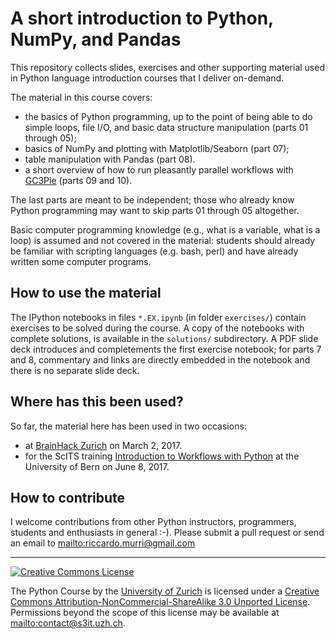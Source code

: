 A short introduction to Python, NumPy, and Pandas
=================================================

This repository collects slides, exercises and other supporting material used in
Python language introduction courses that I deliver on-demand.

The material in this course covers:

* the basics of Python programming, up to the point of being able to do simple loops, 
  file I/O, and basic data structure manipulation (parts 01 through 05);
* basics of NumPy and plotting with Matplotlib/Seaborn (part 07);
* table manipulation with Pandas (part 08).
* a short overview of how to run pleasantly parallel workflows with [GC3Pie][7]
  (parts 09 and 10).

The last parts are meant to be independent; those who already know Python
programming may want to skip parts 01 through 05 altogether.

Basic computer programming knowledge (e.g., what is a variable, what is a loop)
is assumed and not covered in the material: students should already be familiar
with scripting languages (e.g. bash, perl) and have already written some
computer programs.

[2]: http://www.python.org/
[3]: http://www.numpy.org/
[4]: http://www.matplotlib.org/
[5]: http://seaborn.pydata.org/
[6]: http://pandas.pydata.org/
[7]: http://gc3pie.readthedocs.io/


How to use the material
-----------------------

The IPython notebooks in files `*.EX.ipynb` (in folder `exercises/`) contain
exercises to be solved during the course. A copy of the notebooks with complete
solutions, is available in the `solutions/` subdirectory. A PDF slide deck
introduces and completements the first exercise notebook; for parts 7 and 8,
commentary and links are directly embedded in the notebook and there is no
separate slide deck.


Where has this been used?
-------------------------

So far, the material here has been used in two occasions:

* at [BrainHack Zurich][x1] on March 2, 2017.
* for the ScITS training [Introduction to Workflows with Python][x2] 
  at the University of Bern on June 8, 2017.

[x1]: https://dynage.github.io/brainhack-zh/
[x2]: http://www.scits.unibe.ch/training/internal_training/introduction_to_workflows_with_python


How to contribute
-----------------

I welcome contributions from other Python instructors, programmers,
students and enthusiasts in general :-).  Please submit a pull request
or send an email to <mailto:riccardo.murri@gmail.com>


--------

<a rel="license"
   href="http://creativecommons.org/licenses/by-nc-sa/3.0/">
       <img alt="Creative Commons License" style="border-width:0"
           src="http://i.creativecommons.org/l/by-nc-sa/3.0/80x15.png" />
</a>
<p>
The <span xmlns:dct="http://purl.org/dc/terms/" property="dct:title">Python Course</span>
by the <a xmlns:cc="http://creativecommons.org/ns#"
   href="http://www.s3it.uzh.ch/" property="cc:attributionName"
   rel="cc:attributionURL">University of Zurich</a> is licensed under a <a rel="license"
   href="http://creativecommons.org/licenses/by-nc-sa/3.0/">Creative
   Commons Attribution-NonCommercial-ShareAlike 3.0 Unported
   License</a>.
Permissions beyond the scope of this license may be available at <a xmlns:cc="http://creativecommons.org/ns#" href="mailto:contact@s3it.uzh.ch" rel="cc:morePermissions">mailto:contact@s3it.uzh.ch</a>.
</p>
